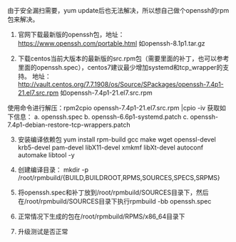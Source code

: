 由于安全漏扫需要，yum update后也无法解决，所以想自己做个openssh的rpm包来解决。

1. 官网下载最新版的openssh包，地址：https://www.openssh.com/portable.html 如openssh-8.1p1.tar.gz

2. 下载centos当前大版本的最新版的src.rpm包（需要里面的补丁，也可以参考里面的openssh.spec），centos7建议最少增加systemd和tcp_wrapper的支持。
地址：http://vault.centos.org/7.7.1908/os/Source/SPackages/openssh-7.4p1-21.el7.src.rpm   如openssh-7.4p1-21.el7.src.rpm

使用命令进行解压：rpm2cpio openssh-7.4p1-21.el7.src.rpm |cpio -iv 
获取如下信息：
a. openssh.spec
b. openssh-6.6p1-systemd.patch
c. openssh-7.4p1-debian-restore-tcp-wrappers.patch

3. 安装编译依赖包
yum install rpm-build gcc make wget openssl-devel krb5-devel pam-devel libX11-devel xmkmf libXt-devel autoconf automake libtool -y

4. 创建编译目录：
mkdir -p /root/rpmbuild/{BUILD,BUILDROOT,RPMS,SOURCES,SPECS,SRPMS}

5. 将openssh.spec和补丁放到/root/rpmbuild/SOURCES目录下，然后在/root/rpmbuild/SOURCES目录下执行rpmbuild -bb openssh.spec

6. 正常情况下生成的包在/root/rpmbuild/RPMS/x86_64目录下

7. 升级测试是否正常

